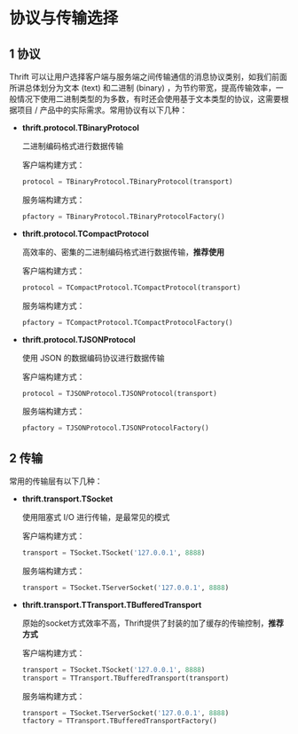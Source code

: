 # 协议与传输选择

## 1 协议

Thrift 可以让用户选择客户端与服务端之间传输通信的消息协议类别，如我们前面所讲总体划分为文本 (text) 和二进制 (binary) ，为节约带宽，提高传输效率，一般情况下使用二进制类型的为多数，有时还会使用基于文本类型的协议，这需要根据项目 / 产品中的实际需求。常用协议有以下几种：

- **thrift.protocol.TBinaryProtocol**

  二进制编码格式进行数据传输

  客户端构建方式：

  ```python
  protocol = TBinaryProtocol.TBinaryProtocol(transport)
  ```

  服务端构建方式：

  ```python
  pfactory = TBinaryProtocol.TBinaryProtocolFactory()
  ```

- **thrift.protocol.TCompactProtocol**

  高效率的、密集的二进制编码格式进行数据传输，**推荐使用**

  客户端构建方式：

  ```python
  protocol = TCompactProtocol.TCompactProtocol(transport)
  ```

  服务端构建方式：

  ```python
  pfactory = TCompactProtocol.TCompactProtocolFactory()
  ```

- **thrift.protocol.TJSONProtocol**

  使用 JSON 的数据编码协议进行数据传输

  客户端构建方式：

  ```python
  protocol = TJSONProtocol.TJSONProtocol(transport)
  ```

  服务端构建方式：

  ```python
  pfactory = TJSONProtocol.TJSONProtocolFactory()
  ```

## 2 传输

常用的传输层有以下几种：

- **thrift.transport.TSocket**

  使用阻塞式 I/O 进行传输，是最常见的模式

  客户端构建方式：

  ```python
  transport = TSocket.TSocket('127.0.0.1', 8888)
  ```

  服务端构建方式：

  ```python
  transport = TSocket.TServerSocket('127.0.0.1', 8888)
  ```

- **thrift.transport.TTransport.TBufferedTransport**

  原始的socket方式效率不高，Thrift提供了封装的加了缓存的传输控制，**推荐方式**

  客户端构建方式：

  ```python
  transport = TSocket.TSocket('127.0.0.1', 8888)
  transport = TTransport.TBufferedTransport(transport)
  ```

  服务端构建方式：

  ```python
  transport = TSocket.TServerSocket('127.0.0.1', 8888)
  tfactory = TTransport.TBufferedTransportFactory()
  ```